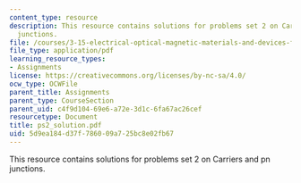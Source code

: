 ```yaml
---
content_type: resource
description: This resource contains solutions for problems set 2 on Carriers and pn
  junctions.
file: /courses/3-15-electrical-optical-magnetic-materials-and-devices-fall-2006/5d9ea184d37f786009a725bc8e02fb67_ps2_solution.pdf
file_type: application/pdf
learning_resource_types:
- Assignments
license: https://creativecommons.org/licenses/by-nc-sa/4.0/
ocw_type: OCWFile
parent_title: Assignments
parent_type: CourseSection
parent_uid: c4f9d104-69e6-a72e-3d1c-6fa67ac26cef
resourcetype: Document
title: ps2_solution.pdf
uid: 5d9ea184-d37f-7860-09a7-25bc8e02fb67
---
```

This resource contains solutions for problems set 2 on Carriers and pn junctions.